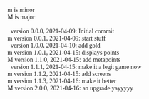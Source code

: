 <span style='font-family: consolas'>
m is minor<br>
M is major<br><br>
&nbsp;&nbsp;version 0.0.0, 2021-04-09: Initial commit<br>
m version 0.0.1, 2021-04-09: start stuff<br>
&nbsp;&nbsp;version 1.0.0, 2021-04-10: add gold<br>
m version 1.0.1, 2021-04-15: displays points<br>
M version 1.1.0, 2021-04-15: add metapoints<br>
&nbsp;&nbsp;version 1.1.1, 2021-04-15: make it a legit game now<br>
m version 1.1.2, 2021-04-15: add screens<br>
m version 1.1.3, 2021-04-16: make it better<br>
M version 2.0.0, 2021-04-16: an upgrade yayyyyy<br>
</span>
